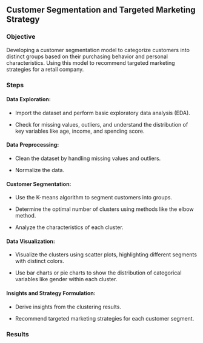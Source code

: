 ## Customer Segmentation and Targeted Marketing Strategy

### Objective
Developing a customer segmentation model to categorize customers into distinct groups based on their purchasing behavior and personal characteristics. Using this model to recommend targeted marketing strategies for a retail company.

### Steps
#### Data Exploration:
- Import the dataset and perform basic exploratory data analysis (EDA).

- Check for missing values, outliers, and understand the distribution of key
variables like age, income, and spending score.

#### Data Preprocessing:
- Clean the dataset by handling missing values and outliers.

- Normalize the data.

#### Customer Segmentation:
- Use the K-means algorithm to segment customers into groups.

- Determine the optimal number of clusters using methods like the elbow
method.

- Analyze the characteristics of each cluster.

#### Data Visualization:
- Visualize the clusters using scatter plots, highlighting different segments
with distinct colors.

- Use bar charts or pie charts to show the distribution of categorical
variables like gender within each cluster.

#### Insights and Strategy Formulation:
- Derive insights from the clustering results.

- Recommend targeted marketing strategies for each customer segment.

### Results


